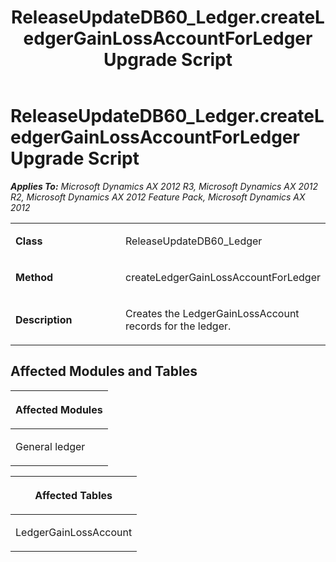 ﻿---
title: ReleaseUpdateDB60_Ledger.createLedgerGainLossAccountForLedger Upgrade Script
TOCTitle: ReleaseUpdateDB60_Ledger.createLedgerGainLossAccountForLedger Upgrade Script
ms:assetid: f31b58c0-b003-9ccf-a3a5-bdb27a0213cb
ms:mtpsurl: https://msdn.microsoft.com/en-us/library/JJ737477(v=AX.60)
ms:contentKeyID: 49712171
ms.date: 05/18/2015
mtps_version: v=AX.60
---

# ReleaseUpdateDB60\_Ledger.createLedgerGainLossAccountForLedger Upgrade Script 


_**Applies To:** Microsoft Dynamics AX 2012 R3, Microsoft Dynamics AX 2012 R2, Microsoft Dynamics AX 2012 Feature Pack, Microsoft Dynamics AX 2012_

<table>
<colgroup>
<col style="width: 50%" />
<col style="width: 50%" />
</colgroup>
<tbody>
<tr class="odd">
<td><p><strong>Class</strong></p></td>
<td><p>ReleaseUpdateDB60_Ledger</p></td>
</tr>
<tr class="even">
<td><p><strong>Method</strong></p></td>
<td><p>createLedgerGainLossAccountForLedger</p></td>
</tr>
<tr class="odd">
<td><p><strong>Description</strong></p></td>
<td><p>Creates the LedgerGainLossAccount records for the ledger.</p></td>
</tr>
</tbody>
</table>


## Affected Modules and Tables

<table>
<colgroup>
<col style="width: 100%" />
</colgroup>
<thead>
<tr class="header">
<th><p>Affected Modules</p></th>
</tr>
</thead>
<tbody>
<tr class="odd">
<td><p>General ledger</p></td>
</tr>
</tbody>
</table>


<table>
<colgroup>
<col style="width: 100%" />
</colgroup>
<thead>
<tr class="header">
<th><p>Affected Tables</p></th>
</tr>
</thead>
<tbody>
<tr class="odd">
<td><p>LedgerGainLossAccount</p></td>
</tr>
</tbody>
</table>

  


